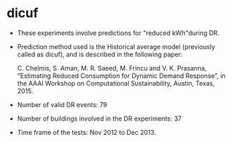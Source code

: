 # dicuf

* These experiments involve predictions for "reduced kWh"during DR. 

* Prediction method used is the Historical average model (previously called as dicuf), and is described in the following paper:

  C. Chelmis, S. Aman, M. R. Saeed, M. Frincu and V. K. Prasanna, “Estimating Reduced Consumption for Dynamic Demand Response”,   in the AAAI Workshop on Computational Sustainability, Austin, Texas, 2015.

* Number of valid DR events: 79

* Number of buildings involved in the DR experiments: 37

* Time frame of the tests: Nov 2012 to Dec 2013.
